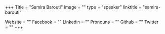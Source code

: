 +++
Title = "Samira Barouti"
image = ""
type = "speaker"
linktitle = "samira-barouti"

Website = ""
Facebook = ""
Linkedin = ""
Pronouns = ""
Github = ""
Twitter = ""
+++

